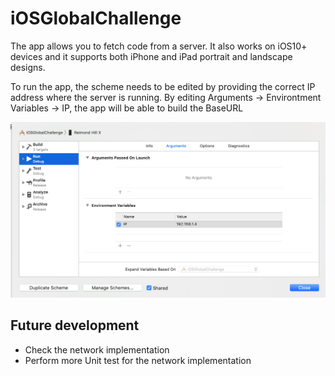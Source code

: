 # iOSGlobalChallenge

The app allows you to fetch code from a server. It also works on iOS10+ devices and it supports both iPhone and iPad portrait and landscape designs.

To run the app, the scheme needs to be edited by providing the correct IP address where the server is running. By editing  Arguments -> Environtment Variables -> IP, the app will be able to build the BaseURL

![Alt text](UIResources/Screenshots/sc1.PNG?raw=true)


## Future development
* Check the network implementation
* Perform more Unit test for the network implementation
